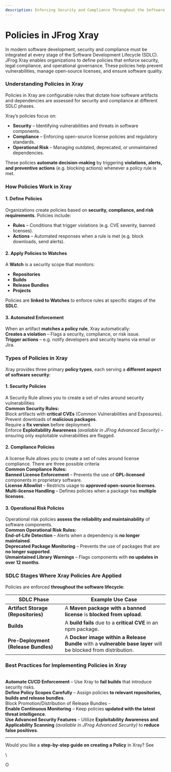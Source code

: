 ```yaml
---
description: Enforcing Security and Compliance Throughout the Software Development Lifecyle
---
```


# Policies in JFrog Xray

In modern software development, security and compliance must be integrated at every stage of the Software Development Lifecycle (SDLC). JFrog Xray enables organizations to define policies that enforce security, legal compliance, and operational governance. These policies help prevent vulnerabilities, manage open-source licenses, and ensure software quality.&#x20;

### **Understanding Policies in Xray**

Policies in Xray are configurable rules that dictate how software artifacts and dependencies are assessed for security and compliance at different SDLC phases.

Xray’s policies focus on:

* **Security** – Identifying vulnerabilities and threats in software components.
* **Compliance** – Enforcing open-source license policies and regulatory standards.
* **Operational Risk** – Managing outdated, deprecated, or unmaintained dependencies.

These policies **automate decision-making** by triggering **violations, alerts, and preventive actions** (e.g. blocking actions) whenever a policy rule is met.

### **How Policies Work in Xray**

#### **1. Define Policies**

Organizations create policies based on **security, compliance, and risk requirements**. Policies include:

* **Rules** – Conditions that trigger violations (e.g. CVE severity, banned licenses).
* **Actions** – Automated responses when a rule is met (e.g. block downloads, send alerts).

#### **2. Apply Policies to Watches**

A **Watch** is a security scope that monitors:

* **Repositories**&#x20;
* **Builds**&#x20;
* **Release Bundles**
* **Projects**&#x20;

Policies are **linked to Watches** to enforce rules at specific stages of the **SDLC**.

#### **3. Automated Enforcement**

When an artifact **matches a policy rule**, Xray automatically:\
**Creates a violation** – Flags a security, compliance, or risk issue.\
**Trigger actions** –  e.g. notify developers and security teams via email or Jira.

### **Types of Policies in Xray**

Xray provides three primary **policy types**, each serving a **different aspect of software security**:

#### **1. Security Policies**

A Security Rule allows you to create a set of rules around security vulnerabilities \
**Common Security Rules:**\
Block artifacts with **critical CVEs** (Common Vulnerabilities and Exposures).\
Prevent downloads of **malicious packages**.\
Require a **fix version** before deployment.\
Enforce **Exploitability Awareness** _(available in JFrog Advanced Security)_ – ensuring only exploitable vulnerabilities are flagged.

#### **2. Compliance Policies**

A license Rule allows you to create a set of rules around license compliance. There are three possible criteria\
**Common Compliance Rules:**\
**Banned License Enforcement** – Prevents the use of **GPL-licensed** components in proprietary software.\
**License Allowlist** – Restricts usage to **approved open-source licenses**.\
**Multi-license Handling** – Defines policies when a package has **multiple licenses**.

#### **3. Operational Risk Policies**

Operational risk policies **assess the reliability and maintainability** of software components.\
**Common Operational Risk Rules:**\
**End-of-Life Detection** – Alerts when a dependency is **no longer maintained**.\
**Deprecated Package Monitoring** – Prevents the use of packages that are **no longer supported**.\
**Unmaintained Library Warnings** – Flags components with **no updates in over 12 months**.

### **SDLC Stages Where Xray Policies Are Applied**

Policies are enforced **throughout the software lifecycle**:

| SDLC Phase                           | Example Use Case                                                                                                |
| ------------------------------------ | --------------------------------------------------------------------------------------------------------------- |
| **Artifact Storage (Repositories)**  | A **Maven package with a banned license** is **blocked from upload**.                                           |
| **Builds**                           | A **build fails** due to a **critical CVE** in an npm package.                                                  |
| **Pre-Deployment (Release Bundles)** | A **Docker image within a Release Bundle** with a **vulnerable base layer** will be blocked from distribution.  |

### **Best Practices for Implementing Policies in Xray**

\
**Automate CI/CD Enforcement** – Use Xray to **fail builds** that introduce security risks.\
**Define Policy Scopes Carefully** – Assign policies **to relevant repositories, builds and release bundles**. \
Block Promotion/Distribution of Release Bundles - \
**Enable Continuous Monitoring** – Keep policies **updated with the latest threat intelligence**.\
**Use Advanced Security Features** – Utilize **Exploitability Awareness and Applicability Scanning** _(available in JFrog Advanced Security)_ to **reduce false positives**.

***

Would you like a **step-by-step guide on creating a Policy** in Xray? See&#x20;

\


O
